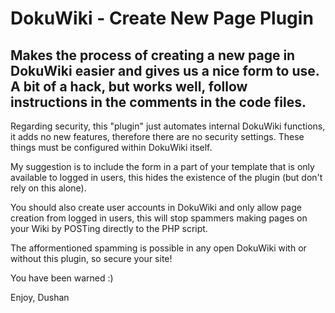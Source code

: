 DokuWiki - Create New Page Plugin
=======

Makes the process of creating a new page in DokuWiki easier and gives us a nice form to use. A bit of a hack, but works well, follow instructions in the comments in the code files.
--------

Regarding security, this "plugin" just automates internal DokuWiki functions, it adds no new features, therefore there are no security settings. These things must be configured within DokuWiki itself.

My suggestion is to include the form in a part of your template that is only available to logged in users, this hides the existence of the plugin (but don't rely on this alone).

You should also create user accounts in DokuWiki and only allow page creation from logged in users, this will stop spammers making pages on your Wiki by POSTing directly to the PHP script.

The afformentioned spamming is possible in any open DokuWiki with or without this plugin, so secure your site!

You have been warned :)

Enjoy,
Dushan
